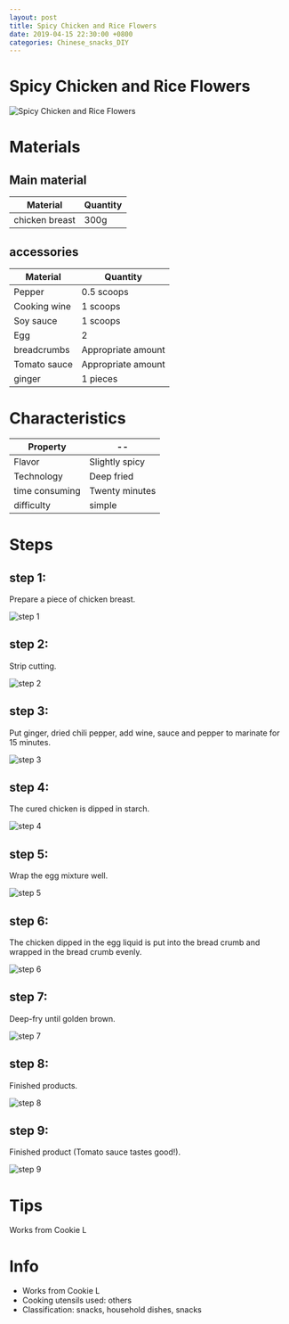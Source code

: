 ```yaml
---
layout: post
title: Spicy Chicken and Rice Flowers
date: 2019-04-15 22:30:00 +0800
categories: Chinese_snacks_DIY
---
```


# Spicy Chicken and Rice Flowers

![Spicy Chicken and Rice Flowers]({{site.baseurl}}/img/413570/413570.jpg)

# Materials


## Main material

Material|Quantity
--|--
chicken breast|300g

## accessories

Material|Quantity
--|--
Pepper|0.5 scoops
Cooking wine|1 scoops
Soy sauce|1 scoops
Egg|2
breadcrumbs|Appropriate amount
Tomato sauce|Appropriate amount
ginger|1 pieces

# Characteristics

Property|--
--|--
Flavor|Slightly spicy
Technology|Deep fried
time consuming|Twenty minutes
difficulty|simple

# Steps

## step 1:

Prepare a piece of chicken breast.

![step 1]({{site.baseurl}}/img/413570/1.jpg)

## step 2:

Strip cutting.

![step 2]({{site.baseurl}}/img/413570/2.jpg)

## step 3:

Put ginger, dried chili pepper, add wine, sauce and pepper to marinate for 15 minutes.

![step 3]({{site.baseurl}}/img/413570/3.jpg)

## step 4:

The cured chicken is dipped in starch.

![step 4]({{site.baseurl}}/img/413570/4.jpg)

## step 5:

Wrap the egg mixture well.

![step 5]({{site.baseurl}}/img/413570/5.jpg)

## step 6:

The chicken dipped in the egg liquid is put into the bread crumb and wrapped in the bread crumb evenly.

![step 6]({{site.baseurl}}/img/413570/6.jpg)

## step 7:

Deep-fry until golden brown.

![step 7]({{site.baseurl}}/img/413570/7.jpg)

## step 8:

Finished products.

![step 8]({{site.baseurl}}/img/413570/8.jpg)

## step 9:

Finished product (Tomato sauce tastes good!).

![step 9]({{site.baseurl}}/img/413570/9.jpg)

# Tips

Works from Cookie L

# Info

- Works from Cookie L
- Cooking utensils used: others
- Classification: snacks, household dishes, snacks